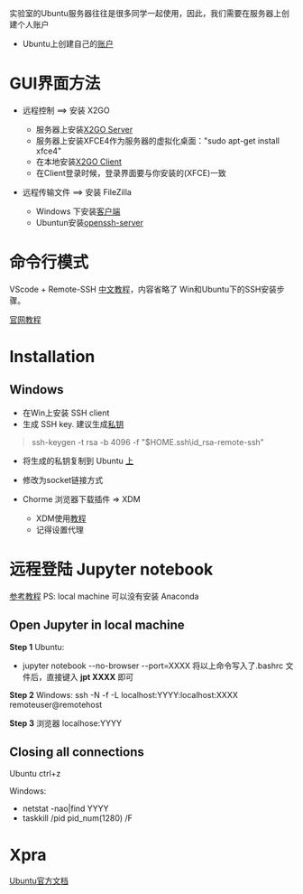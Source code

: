 实验室的Ubuntu服务器往往是很多同学一起使用，因此，我们需要在服务器上创建个人账户
- Ubuntu上创建自己的[账户](http://note.youdao.com/noteshare?id=509ebb3d2a673114114b62bfbce246f8)

# GUI界面方法
- 远程控制 ==> 安装 X2GO
   - 服务器上安装[X2GO Server](https://wiki.x2go.org/doku.php/doc:installation:x2goserver)
   - 服务器上安装XFCE4作为服务器的虚拟化桌面："sudo apt-get install xfce4"
   - 在本地安装[X2GO Client](http://ithelp.physics.ucdavis.edu/kb/x2go)
   - 在Client登录时候，登录界面要与你安装的(XFCE)一致
  
- 远程传输文件 ==> 安装 FileZilla
  - Windows 下安装[客户端](https://zhuanlan.zhihu.com/p/35846871)
  - Ubuntun安装[openssh-server](https://blog.csdn.net/baidu_38505667/article/details/103029510?utm_medium=distribute.pc_relevant_t0.none-task-blog-BlogCommendFromMachineLearnPai2-1.control&depth_1-utm_source=distribute.pc_relevant_t0.none-task-blog-BlogCommendFromMachineLearnPai2-1.control)

# 命令行模式
VScode + Remote-SSH
[中文教程](https://blog.csdn.net/weixin_42819452/article/details/103858037)，内容省略了 Win和Ubuntu下的SSH安装步骤。

[官网教程](https://code.visualstudio.com/docs/remote/ssh)

# Installation

## Windows
- 在Win上安装 SSH client
- 生成 SSH key. 建议生成[私钥](https://code.visualstudio.com/docs/remote/troubleshooting#_configuring-key-based-authentication)
>ssh-keygen -t rsa -b 4096 -f "$HOME\.ssh\id_rsa-remote-ssh"
- 将生成的私钥复制到 Ubuntu [上](https://code.visualstudio.com/docs/remote/troubleshooting#_quick-start-using-ssh-keys)
- 修改为socket链接方式





- Chorme 浏览器下载插件 => XDM
   - XDM使用[教程](https://zhuanlan.zhihu.com/p/37941433) 
   - 记得设置代理


# 远程登陆 Jupyter notebook
[参考教程](https://ljvmiranda921.github.io/notebook/2018/01/31/running-a-jupyter-notebook/)
PS: local machine 可以没有安装 Anaconda

## Open Jupyter in local machine

**Step 1**
Ubuntu:
- jupyter notebook --no-browser --port=XXXX
将以上命令写入了.bashrc 文件后，直接键入 **jpt XXXX** 即可

**Step 2**
Windows:
ssh -N -f -L localhost:YYYY:localhost:XXXX remoteuser@remotehost

**Step 3**
浏览器
localhose:YYYY

## Closing all connections

Ubuntu
ctrl+z

Windows:
- netstat -nao|find YYYY
- taskkill /pid pid_num(1280) /F


# Xpra
[Ubuntu官方文档](http://manpages.ubuntu.com/manpages/focal/man1/xpra.1.html)